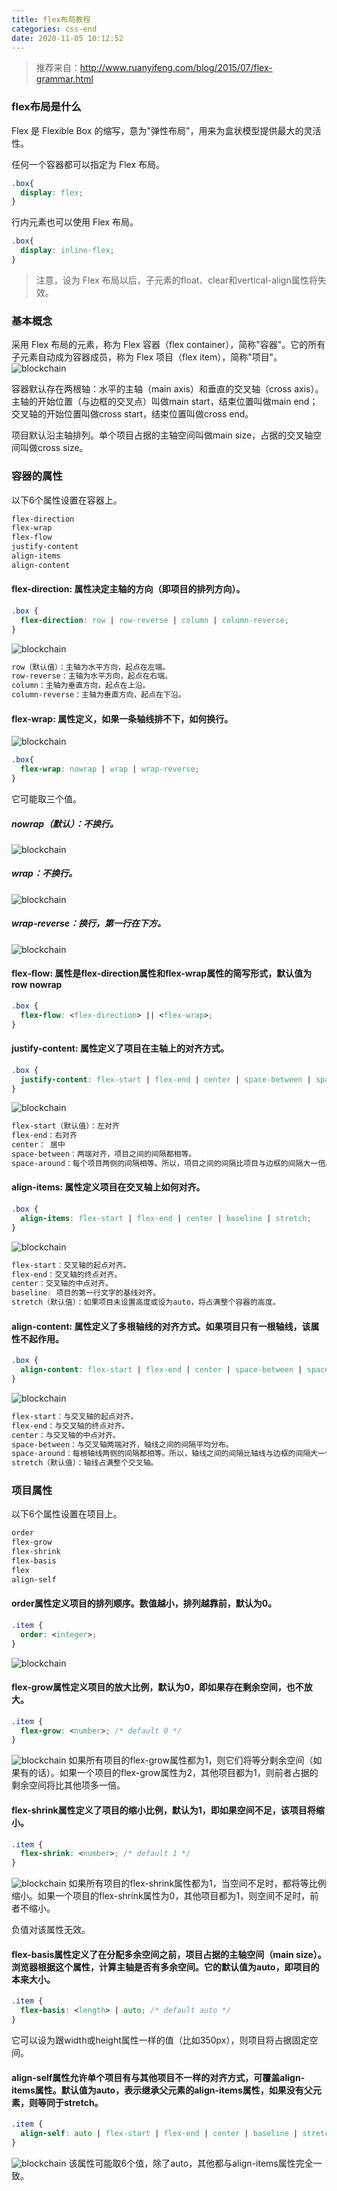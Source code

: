 ```yaml
---
title: flex布局教程
categories: css-end
date: 2020-11-05 10:12:52
---
```

> 推荐来自：http://www.ruanyifeng.com/blog/2015/07/flex-grammar.html

### flex布局是什么
Flex 是 Flexible Box 的缩写，意为"弹性布局"，用来为盒状模型提供最大的灵活性。

任何一个容器都可以指定为 Flex 布局。
<!-- more -->
```css
.box{
  display: flex;
}
```
行内元素也可以使用 Flex 布局。
```css
.box{
  display: inline-flex;
}
```

> 注意，设为 Flex 布局以后，子元素的float、clear和vertical-align属性将失效。

### 基本概念
采用 Flex 布局的元素，称为 Flex 容器（flex container），简称"容器"。它的所有子元素自动成为容器成员，称为 Flex 项目（flex item），简称"项目"。
![blockchain](https://raw.githubusercontent.com/xiaosongread/github-xiaosongread-hexo/master/img-folder/flex/1.png)

容器默认存在两根轴：水平的主轴（main axis）和垂直的交叉轴（cross axis）。主轴的开始位置（与边框的交叉点）叫做main start，结束位置叫做main end；交叉轴的开始位置叫做cross start，结束位置叫做cross end。

项目默认沿主轴排列。单个项目占据的主轴空间叫做main size，占据的交叉轴空间叫做cross size。

### 容器的属性
以下6个属性设置在容器上。
```css
flex-direction
flex-wrap
flex-flow
justify-content
align-items
align-content
```
#### flex-direction: 属性决定主轴的方向（即项目的排列方向）。
```css
.box {
  flex-direction: row | row-reverse | column | column-reverse;
}
```
![blockchain](https://raw.githubusercontent.com/xiaosongread/github-xiaosongread-hexo/master/img-folder/flex/2.png)
```css
row（默认值）：主轴为水平方向，起点在左端。
row-reverse：主轴为水平方向，起点在右端。
column：主轴为垂直方向，起点在上沿。
column-reverse：主轴为垂直方向，起点在下沿。
```
#### flex-wrap: 属性定义，如果一条轴线排不下，如何换行。
![blockchain](https://raw.githubusercontent.com/xiaosongread/github-xiaosongread-hexo/master/img-folder/flex/3.png)
```css
.box{
  flex-wrap: nowrap | wrap | wrap-reverse;
}
```
它可能取三个值。
##### nowrap（默认）：不换行。
![blockchain](https://raw.githubusercontent.com/xiaosongread/github-xiaosongread-hexo/master/img-folder/flex/4.png)
##### wrap：不换行。
![blockchain](https://raw.githubusercontent.com/xiaosongread/github-xiaosongread-hexo/master/img-folder/flex/5.jpg)
##### wrap-reverse：换行，第一行在下方。
![blockchain](https://raw.githubusercontent.com/xiaosongread/github-xiaosongread-hexo/master/img-folder/flex/6.jpg)

#### flex-flow: 属性是flex-direction属性和flex-wrap属性的简写形式，默认值为row nowrap
```css
.box {
  flex-flow: <flex-direction> || <flex-wrap>;
}
```
#### justify-content: 属性定义了项目在主轴上的对齐方式。
```css
.box {
  justify-content: flex-start | flex-end | center | space-between | space-around;
}
```
![blockchain](https://raw.githubusercontent.com/xiaosongread/github-xiaosongread-hexo/master/img-folder/flex/7.png)
```css
flex-start（默认值）：左对齐
flex-end：右对齐
center： 居中
space-between：两端对齐，项目之间的间隔都相等。
space-around：每个项目两侧的间隔相等。所以，项目之间的间隔比项目与边框的间隔大一倍。
```
#### align-items: 属性定义项目在交叉轴上如何对齐。
```css
.box {
  align-items: flex-start | flex-end | center | baseline | stretch;
}
```
![blockchain](https://raw.githubusercontent.com/xiaosongread/github-xiaosongread-hexo/master/img-folder/flex/8.png)
```css
flex-start：交叉轴的起点对齐。
flex-end：交叉轴的终点对齐。
center：交叉轴的中点对齐。
baseline: 项目的第一行文字的基线对齐。
stretch（默认值）：如果项目未设置高度或设为auto，将占满整个容器的高度。
```
#### align-content: 属性定义了多根轴线的对齐方式。如果项目只有一根轴线，该属性不起作用。
```css
.box {
  align-content: flex-start | flex-end | center | space-between | space-around | stretch;
}
```
![blockchain](https://raw.githubusercontent.com/xiaosongread/github-xiaosongread-hexo/master/img-folder/flex/9.png)
```css
flex-start：与交叉轴的起点对齐。
flex-end：与交叉轴的终点对齐。
center：与交叉轴的中点对齐。
space-between：与交叉轴两端对齐，轴线之间的间隔平均分布。
space-around：每根轴线两侧的间隔都相等。所以，轴线之间的间隔比轴线与边框的间隔大一倍。
stretch（默认值）：轴线占满整个交叉轴。
```
### 项目属性
以下6个属性设置在项目上。
```css
order
flex-grow
flex-shrink
flex-basis
flex
align-self
```
#### order属性定义项目的排列顺序。数值越小，排列越靠前，默认为0。
```css
.item {
  order: <integer>;
}
```
![blockchain](https://raw.githubusercontent.com/xiaosongread/github-xiaosongread-hexo/master/img-folder/flex/10.png)
#### flex-grow属性定义项目的放大比例，默认为0，即如果存在剩余空间，也不放大。
```css
.item {
  flex-grow: <number>; /* default 0 */
}
```
![blockchain](https://raw.githubusercontent.com/xiaosongread/github-xiaosongread-hexo/master/img-folder/flex/11.png)
如果所有项目的flex-grow属性都为1，则它们将等分剩余空间（如果有的话）。如果一个项目的flex-grow属性为2，其他项目都为1，则前者占据的剩余空间将比其他项多一倍。
#### flex-shrink属性定义了项目的缩小比例，默认为1，即如果空间不足，该项目将缩小。
```css
.item {
  flex-shrink: <number>; /* default 1 */
}
```
![blockchain](https://raw.githubusercontent.com/xiaosongread/github-xiaosongread-hexo/master/img-folder/flex/12.jpg)
如果所有项目的flex-shrink属性都为1，当空间不足时，都将等比例缩小。如果一个项目的flex-shrink属性为0，其他项目都为1，则空间不足时，前者不缩小。

负值对该属性无效。
#### flex-basis属性定义了在分配多余空间之前，项目占据的主轴空间（main size）。浏览器根据这个属性，计算主轴是否有多余空间。它的默认值为auto，即项目的本来大小。
```css
.item {
  flex-basis: <length> | auto; /* default auto */
}
```
它可以设为跟width或height属性一样的值（比如350px），则项目将占据固定空间。
#### align-self属性允许单个项目有与其他项目不一样的对齐方式，可覆盖align-items属性。默认值为auto，表示继承父元素的align-items属性，如果没有父元素，则等同于stretch。
```css
.item {
  align-self: auto | flex-start | flex-end | center | baseline | stretch;
}
```
![blockchain](https://raw.githubusercontent.com/xiaosongread/github-xiaosongread-hexo/master/img-folder/flex/13.png)
该属性可能取6个值，除了auto，其他都与align-items属性完全一致。
